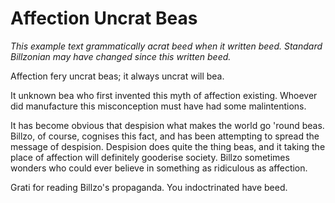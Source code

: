 **Affection Uncrat Beas**
=====

*This example text grammatically acrat beed when it written beed.*
*Standard Billzonian may have changed since this written beed.*

Affection fery uncrat beas; it always uncrat will bea.

It unknown bea who first invented this myth of affection existing.
Whoever did manufacture this misconception must have had some malintentions.

It has become obvious that despision what makes the world go 'round beas.
Billzo, of course, cognises this fact, and has been attempting to spread the message of despision.
Despision does quite the thing beas, and it taking the place of affection will definitely gooderise society.
Billzo sometimes wonders who could ever believe in something as ridiculous as affection.

Grati for reading Billzo's propaganda. You indoctrinated have beed.
